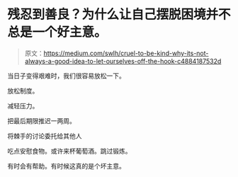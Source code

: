 # 残忍到善良？为什么让自己摆脱困境并不总是一个好主意。

> 原文：<https://medium.com/swlh/cruel-to-be-kind-why-its-not-always-a-good-idea-to-let-ourselves-off-the-hook-c4884187532d>

当日子变得艰难时，我们很容易放松一下。

放松制度。

减轻压力。

把最后期限推迟一两周。

将棘手的讨论委托给其他人

吃点安慰食物。或许来杯葡萄酒。跳过锻炼。

有时会有帮助。有时候这真的是个坏主意。